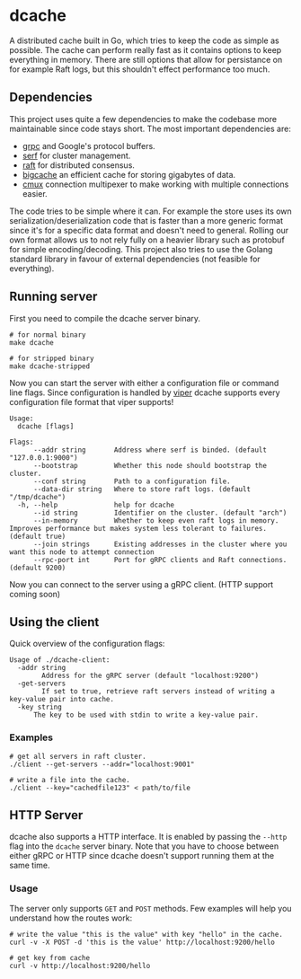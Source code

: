 # dcache

A distributed cache built in Go, which tries to keep the code as simple as possible. The cache can perform really fast as it contains options to keep everything in memory. There are still options that allow for persistance on for example Raft logs, but this shouldn't effect performance too much.

## Dependencies

This project uses quite a few dependencies to make the codebase more maintainable since code stays short. The most important dependencies are:

- [grpc](https://grpc.io) and Google's protocol buffers.
- [serf](https://github.com/hashicorp/serf) for cluster management.
- [raft](https://github.com/hashicorp/raft) for distributed consensus.
- [bigcache](https://github.com/allergo/bigcache) an efficient cache for storing gigabytes of data. 
- [cmux](https://github.com/soheilhy/cmux) connection multipexer to make working with multiple connections easier.

The code tries to be simple where it can. For example the store uses its own serialization/deserialization code that is faster than a more generic format since it's for a specific data format and doesn't need to general. Rolling our own format allows us to not rely fully on a heavier library such as protobuf for simple encoding/decoding. This project also tries to use the Golang standard library in favour of external dependencies (not feasible for everything). 

## Running server

First you need to compile the dcache server binary.

```
# for normal binary
make dcache

# for stripped binary
make dcache-stripped
```

Now you can start the server with either a configuration file or command line flags. Since configuration is handled by [viper](https://github.com/spf13/viper) dcache supports every configuration file format that viper supports!

```
Usage:
  dcache [flags]

Flags:
      --addr string       Address where serf is binded. (default "127.0.0.1:9000")
      --bootstrap         Whether this node should bootstrap the cluster.
      --conf string       Path to a configuration file.
      --data-dir string   Where to store raft logs. (default "/tmp/dcache")
  -h, --help              help for dcache
      --id string         Identifier on the cluster. (default "arch")
      --in-memory         Whether to keep even raft logs in memory. Improves performance but makes system less tolerant to failures. (default true)
      --join strings      Existing addresses in the cluster where you want this node to attempt connection
      --rpc-port int      Port for gRPC clients and Raft connections. (default 9200)
```

Now you can connect to the server using a gRPC client. (HTTP support coming soon)

## Using the client

Quick overview of the configuration flags:

```
Usage of ./dcache-client:
  -addr string
    	Address for the gRPC server (default "localhost:9200")
  -get-servers
    	If set to true, retrieve raft servers instead of writing a key-value pair into cache.
  -key string
      The key to be used with stdin to write a key-value pair. 
```

### Examples

```
# get all servers in raft cluster.
./client --get-servers --addr="localhost:9001"
```

```
# write a file into the cache.
./client --key="cachedfile123" < path/to/file
```

## HTTP Server

dcache also supports a HTTP interface. It is enabled by passing the `--http` flag into the `dcache` server binary. Note that you have to choose between either gRPC or HTTP since dcache doesn't support running them at the same time.

### Usage

The server only supports `GET` and `POST` methods. Few examples will help you understand how the routes work:

```
# write the value "this is the value" with key "hello" in the cache.
curl -v -X POST -d 'this is the value' http://localhost:9200/hello

# get key from cache
curl -v http://localhost:9200/hello
```

